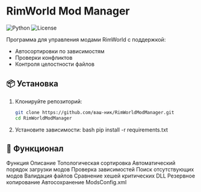 # RimWorld Mod Manager

![Python](https://img.shields.io/badge/Python-3.8+-blue?logo=python)
![License](https://img.shields.io/badge/License-MIT-green)

Программа для управления модами RimWorld с поддержкой:
- Автосортировки по зависимостям
- Проверки конфликтов
- Контроля целостности файлов

## 📦 Установка
1. Клонируйте репозиторий:
     ```bash
     git clone https://github.com/ваш-ник/RimWorldModManager.git
     cd RimWorldModManager
2. Установите зависимости:
    bash
    pip install -r requirements.txt
## 🔧 Функционал
Функция	                      Описание
Топологическая сортировка	    Автоматический порядок загрузки модов
Проверка зависимостей	        Поиск отсутствующих модов
Валидация файлов	            Сравнение хешей критических DLL
Резервное копирование	        Автосохранение ModsConfig.xml
